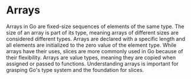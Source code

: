 # Arrays

Arrays in Go are fixed-size sequences of elements of the same type. The size of an array is part of its type, meaning arrays of different sizes are considered different types. Arrays are declared with a specific length and all elements are initialized to the zero value of the element type. While arrays have their uses, slices are more commonly used in Go because of their flexibility. Arrays are value types, meaning they are copied when assigned or passed to functions. Understanding arrays is important for grasping Go's type system and the foundation for slices.